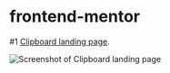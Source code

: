 # frontend-mentor

#1 [Clipboard landing page](https://github.com/cendyz/clipboard-landing-page-master).

![Screenshot of Clipboard landing page](https://res.cloudinary.com/dz209s6jk/image/upload/f_auto,q_auto,w_700/Challenges/xiydlw7ggmnfnldlflit.jpg)


